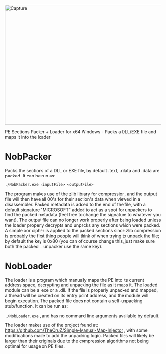<img width="850" height="388" alt="Capture" src="https://github.com/user-attachments/assets/7b5dc735-0901-4448-a4fe-20fc0e93ab1b" />

PE Sections Packer + Loader for x64 Windows - Packs a DLL/EXE file and maps it into the loader

# NobPacker
Packs the sections of a DLL or EXE file, by default .text, .rdata and .data are packed. It can be run as:

`./NobPacker.exe <inputFile> <outputFile>`  

The program makes use of the zlib library for compression, and the output file will then have all 00's for their section's data when viewed in a disassembler. Packed metadata is added to the end of the file, with a default signature "MICROSOFT" added to act as a spot for unpackers to find the packed metadata (feel free to change the signature to whatever you want). The output file can no longer work properly after being loaded unless the loader properly decrypts and unpacks any sections which were packed. A simple xor cipher is applied to the packed sections since zlib compression is probably the first thing people will think of when trying to unpack the file; by default the key is 0x80 (you can of course change this, just make sure both the packed + unpacker use the same key).

# NobLoader
The loader is a program which manually maps the PE into its current address space, decrypting and unpacking the file as it maps it. The loaded module can be a .exe or a .dll. If the file is properly unpacked and mapped, a thread will be created on its entry point address, and the module will begin execution. The packed file does not contain a self-unpacking stub/function. It can be run as:

`./NobLoader.exe` , and has no command line arguments available by default.  

The loader makes use of the project found at: https://github.com/TheCruZ/Simple-Manual-Map-Injector , with some modifications made to add the unpacking logic. Packed files will likely be larger than their originals due to the compression algorithms not being optimal for usage on PE files.  




